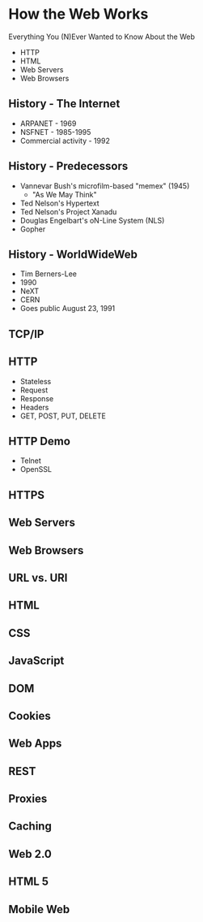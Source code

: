 How the Web Works
=================

Everything You (N)Ever Wanted to Know About the Web

- HTTP
- HTML
- Web Servers
- Web Browsers


History - The Internet
----------------------

* ARPANET - 1969
* NSFNET - 1985-1995
* Commercial activity - 1992


History - Predecessors
----------------------

* Vannevar Bush's microfilm-based "memex" (1945)
  * "As We May Think"
* Ted Nelson's Hypertext
* Ted Nelson's Project Xanadu
* Douglas Engelbart's oN-Line System (NLS)
* Gopher


History - WorldWideWeb
----------------------

* Tim Berners-Lee
* 1990
* NeXT
* CERN
* Goes public August 23, 1991


TCP/IP
------

HTTP
----

* Stateless
* Request
* Response
* Headers
* GET, POST, PUT, DELETE


HTTP Demo
---------

* Telnet
* OpenSSL

HTTPS
-----

Web Servers
-----------

Web Browsers
------------

URL vs. URI
-----------

HTML
----

CSS
---

JavaScript
----------

DOM
---

Cookies
-------

Web Apps
--------

REST
----

Proxies
-------

Caching
-------

Web 2.0
-------

HTML 5
------

Mobile Web
----------

